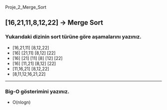 Proje_2_Merge_Sort

## [16,21,11,8,12,22] -> Merge Sort

### Yukarıdaki dizinin sort türüne göre aşamalarını yazınız.
* [16,21,11] [8,12,22]
* [16] [21,11] [8,12] [22]
* [16] [21] [11] [8] [12] [22]
* [16] [11,21] [8,12] [22]
* [11,16,21] [8,12,22]
* [8,11,12,16,21,22]

****

### Big-O gösterimini yazınız.
- O(nlogn)
